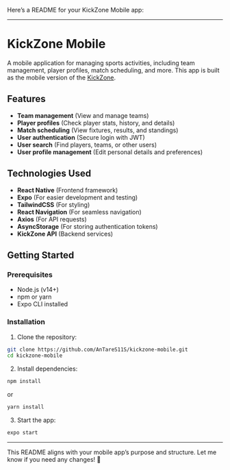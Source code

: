 Here’s a README for your KickZone Mobile app:  

---

# KickZone Mobile  

A mobile application for managing sports activities, including team management, player profiles, match scheduling, and more. This app is built as the mobile version of the [KickZone](https://github.com/AnTareS11S/kickzone).  

## Features  

- **Team management** (View and manage teams)  
- **Player profiles** (Check player stats, history, and details)  
- **Match scheduling** (View fixtures, results, and standings)  
- **User authentication** (Secure login with JWT)  
- **User search** (Find players, teams, or other users)  
- **User profile management** (Edit personal details and preferences)  

## Technologies Used  

- **React Native** (Frontend framework)  
- **Expo** (For easier development and testing)  
- **TailwindCSS** (For styling)  
- **React Navigation** (For seamless navigation)  
- **Axios** (For API requests)  
- **AsyncStorage** (For storing authentication tokens)  
- **KickZone API** (Backend services)  

## Getting Started  

### Prerequisites  

- Node.js (v14+)  
- npm or yarn  
- Expo CLI installed  

### Installation  

1. Clone the repository:  
```bash
git clone https://github.com/AnTareS11S/kickzone-mobile.git
cd kickzone-mobile
```
2. Install dependencies:  
```bash
npm install
```
or  
```bash
yarn install
```
3. Start the app:  
```bash
expo start
```

---

This README aligns with your mobile app’s purpose and structure. Let me know if you need any changes! 🚀
